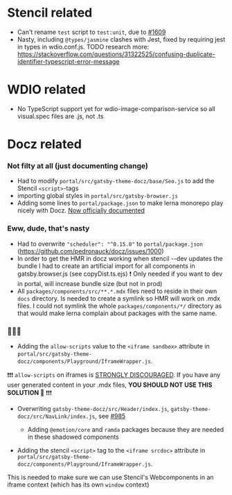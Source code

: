 # Stencil related
* Can't rename `test` script to `test:unit`, due to [#1609](https://github.com/ionic-team/stencil/issues/1609)
* Nasty, including `@types/jasmine` clashes with Jest, fixed by requiring jest in types in wdio.conf.js. TODO research more: https://stackoverflow.com/questions/31322525/confusing-duplicate-identifier-typescript-error-message

# WDIO related
* No TypeScript support yet for wdio-image-comparison-service so all visual.spec files are .js, not .ts

# Docz related

### Not filty at all (just documenting change)
* Had to modify `portal/src/gatsby-theme-docz/base/Seo.js` to add the Stencil `<script>`-tags
* importing global styles in `portal/src/gatsby-browser.js`
* Adding some lines to `portal/package.json` to make lerna monorepo play nicely with Docz. 
[Now officially documented](https://www.docz.site/docs/usage-in-monorepo)

### Eww, dude, that's nasty
* Had to overwrite `"scheduler": "^0.15.0"` to `portal/package.json` (https://github.com/pedronauck/docz/issues/1000)
* In order to get the HMR in docz working when stencil --dev updates the bundle I had to create an artificial import for all components in gatsby.browser.js (see copyDist.ts.ejs)
❗ Only needed if you want to dev in portal, will increase bundle size (but not in prod)
* All `packages/components/src/**.*.mdx` files need to reside in their own `docs` directory. 
Is needed to create a symlink so HMR will work on .mdx files. I could not symlink the whole `packages/components/*/` directory
as that would make lerna complain about packages with the same name.

### 🤮🤮🤮
* Adding the `allow-scripts` value to the `<iframe sandbox>` attribute in 
`portal/src/gatsby-theme-docz/components/Playground/IframeWrapper.js`.

❗❗❗ `allow-scripts` on iframes is [STRONGLY DISCOURAGED](https://developer.mozilla.org/en-US/docs/Web/HTML/Element/iframe#attr-sandbox). 
If you have any user generated content in your .mdx files, **YOU SHOULD NOT USE THIS SOLUTION 🚨** ❗❗❗

* Overwriting `gatsby-theme-docz/src/Header/index.js`, `gatsby-theme-docz/src/NavLink/index.js`, see [#985](https://github.com/pedronauck/docz/issues/985)
    * Adding `@emotion/core` and `ramda` packages because they are needed in these shadowed components

*  Adding the stencil `<script>` tag to the `<iframe srcdoc>` attribute in 
                                                                        `portal/src/gatsby-theme-docz/components/Playground/IframeWrapper.js`.

This is needed to make sure we can use Stencil's Webcomponents in an iframe context (which has its own `window` context)

